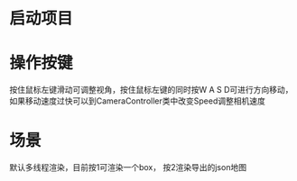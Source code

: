# 启动项目

# 操作按键
按住鼠标左键滑动可调整视角，按住鼠标左键的同时按W A S D可进行方向移动， 如果移动速度过快可以到CameraController类中改变Speed调整相机速度

# 场景
默认多线程渲染，目前按1可渲染一个box， 按2渲染导出的json地图